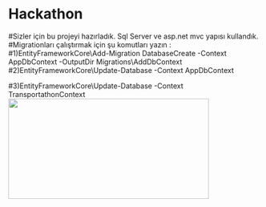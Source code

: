 # Hackathon                                                                               
#Sizler için bu projeyi hazırladık. Sql Server ve asp.net mvc yapısı kullandık.
#Migrationları çalıştırmak için şu komutları yazın :                                             
#1)EntityFrameworkCore\Add-Migration DatabaseCreate -Context AppDbContext -OutputDir Migrations\AddDbContext
#2)EntityFrameworkCore\Update-Database -Context AppDbContext                                                       

#3)EntityFrameworkCore\Update-Database -Context TransportathonContext
<img src="https://github.com/yusufkaan345/Hackathon/assets/79467236/674d40dd-19cc-4a04-a309-93e7e6e6ac64" width="400" height="200">
